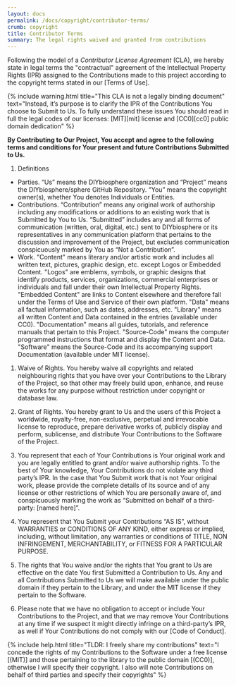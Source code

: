 ```yaml
---
layout: docs
permalink: /docs/copyright/contributor-terms/
crumb: copyright
title: Contributor Terms
summary: The legal rights waived and granted from contributions
---
```


Following the model of a _Contributor License Agreement_ (CLA), we hereby state in legal terms the "contractual" agreement of the Intellectual Property Rights (IPR) assigned to the Contributions made to this project according to the copyright terms stated in our [Terms of Use].

{% include warning.html title="This CLA is not a legally binding document" text="Instead, it’s purpose is to clarify the IPR of the Contributions You choose to Submit to Us. To fully understand these issues You should read in full the legal codes of our licenses: [MIT][mit] license and [CC0][cc0] public domain dedication" %}

**By Contributing to Our Project, You accept and agree to the following terms and conditions for Your present and future Contributions Submitted to Us.**

1. Definitions
  - Parties. “Us” means the DIYbiosphere organization and “Project” means the DIYbiosphere/sphere GitHub Repository. “You” means the copyright owner(s), whether You denotes Individuals or Entities.
  - Contributions. “Contribution” means any original work of authorship including any modifications or additions to an existing work that is Submitted by You to Us. “Submitted” includes any and all forms of communication (written, oral, digital, etc.) sent to DIYbiosphere or its representatives in any communication platform that pertains to the discussion and improvement of the Project, but excludes communication conspicuously marked by You as “Not a Contribution”.
  - Work. "Content" means literary and/or artistic work and includes all written text, pictures, graphic design, etc. except Logos or Embedded Content. "Logos" are emblems, symbols, or graphic designs that identify products, services, organizations, commercial enterprises or individuals and fall under their own Intellectual Property Rights. "Embedded Content" are links to Content elsewhere and therefore fall under the Terms of Use and Service of their own platform. "Data" means all factual information, such as dates, addresses, etc. "Library" means all written Content and Data contained in the entries (available under CC0). "Documentation" means all guides, tutorials, and reference manuals that pertain to this Project. "Source-Code" means the computer programmed instructions that format and display the Content and Data. "Software" means the Source-Code and its accompanying support Documentation (available under MIT license).
1. Waive of Rights. You hereby waive all copyrights and related neighbouring rights that you have over your Contributions to the Library of the Project, so that other may freely build upon, enhance, and reuse the works for any purpose without restriction under copyright or database law.

1. Grant of Rights. You hereby grant to Us and the users of this Project a worldwide, royalty-free, non-exclusive, perpetual and irrevocable license to reproduce, prepare derivative works of, publicly display and perform, sublicense, and distribute Your Contributions to the Software of the Project.

1. You represent that each of Your Contributions is Your original work and you are legally entitled to grant and/or waive authorship rights. To the best of Your knowledge, Your Contributions do not violate any third party’s IPR. In the case that You Submit work that is not Your original work, please provide the complete details of its source and of any license or other restrictions of which You are personally aware of, and conspicuously marking the work as “Submitted on behalf of a third-party: [named here]”.

1.  You represent that You Submit your Contributions “AS IS”, without WARRANTIES or CONDITIONS OF ANY KIND, either express or implied, including, without limitation, any warranties or conditions of TITLE, NON INFRINGEMENT, MERCHANTABILITY, or FITNESS FOR A PARTICULAR PURPOSE.

1. The rights that You waive and/or the rights that You grant to Us are effective on the date You first Submitted a Contribution to Us. Any and all Contributions Submitted to Us we will make available under the public domain if they pertain to the Library, and under the MIT license if they pertain to the Software.

1. Please note that we have no obligation to accept or include Your Contributions to the Project, and that we may remove Your Contributions at any time if we suspect it might directly infringe on a third-party’s IPR, as well if Your Contributions do not comply with our [Code of Conduct].

{% include help.html title="TLDR: I freely share my contributions" text="I concede the rights of my Contributions to the Software under a free license [(MIT)] and those pertaining to the library to the public domain [(CC0)], otherwise I will specify their copyright. I also will note Contributions on behalf of third parties and specify their copyrights" %}

